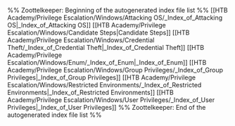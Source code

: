 %% Zoottelkeeper: Beginning of the autogenerated index file list  %%
 [[HTB Academy/Privilege Escalation/Windows/Attacking OS/_Index_of_Attacking OS|_Index_of_Attacking OS]]
 [[HTB Academy/Privilege Escalation/Windows/Candidate Steps|Candidate Steps]]
 [[HTB Academy/Privilege Escalation/Windows/Credential Theft/_Index_of_Credential Theft|_Index_of_Credential Theft]]
 [[HTB Academy/Privilege Escalation/Windows/Enum/_Index_of_Enum|_Index_of_Enum]]
 [[HTB Academy/Privilege Escalation/Windows/Group Privileges/_Index_of_Group Privileges|_Index_of_Group Privileges]]
 [[HTB Academy/Privilege Escalation/Windows/Restricted Environments/_Index_of_Restricted Environments|_Index_of_Restricted Environments]]
 [[HTB Academy/Privilege Escalation/Windows/User Privileges/_Index_of_User Privileges|_Index_of_User Privileges]]
%% Zoottelkeeper: End of the autogenerated index file list  %%

